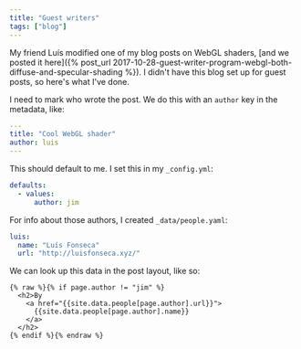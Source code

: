 ```yaml
---
title: "Guest writers"
tags: ["blog"]
---
```


My friend Luís modified one of my blog posts on WebGL shaders,
[and we posted it here]({% post_url 2017-10-28-guest-writer-program-webgl-both-diffuse-and-specular-shading %}).
I didn't have this blog set up for guest posts, so here's what I've done.

I need to mark who wrote the post.
We do this with an `author` key in the metadata, like:

```yaml
---
title: "Cool WebGL shader"
author: luis
---
```

This should default to me.
I set this in my `_config.yml`:

```yaml
defaults:
  - values:
      author: jim
```

For info about those authors, I created `_data/people.yaml`:

```yaml
luis:
  name: "Luís Fonseca"
  url: "http://luisfonseca.xyz/"
```

We can look up this data in the post layout, like so:

```
{% raw %}{% if page.author != "jim" %}
  <h2>By
    <a href="{{site.data.people[page.author].url}}">
      {{site.data.people[page.author].name}}
    </a>
  </h2>
{% endif %}{% endraw %}
```
